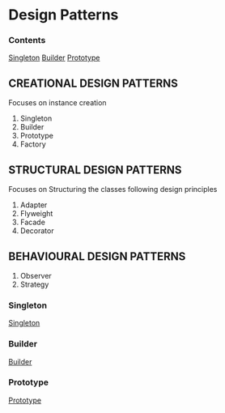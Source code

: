 # Design Patterns

### Contents

[Singleton](#singleton)
[Builder](#builder)
[Prototype](#prototype)

## CREATIONAL DESIGN PATTERNS

Focuses on instance creation

1. Singleton
2. Builder
3. Prototype
4. Factory

## STRUCTURAL DESIGN PATTERNS

Focuses on Structuring the classes following design principles

1. Adapter
2. Flyweight
3. Facade
4. Decorator

## BEHAVIOURAL DESIGN PATTERNS

1. Observer
2. Strategy

### Singleton

[Singleton](./src/main/java/com/example/singleton/README.md "singleton readme")

### Builder

[Builder](./src/main/java/com/example/builder/README.md "Builder readme")

### Prototype

[Prototype](./src/main/java/com/example/prototype/README.md)
